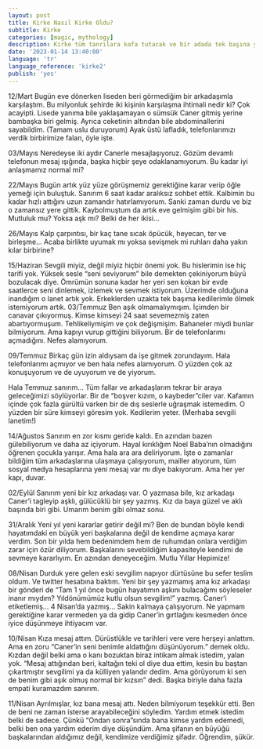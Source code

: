 ```yaml
---
layout: post
title: Kirke Nasıl Kirke Oldu?
subtitle: Kirke
categories: [magic, mythology]
description: Kirke tüm tanrılara kafa tutacak ve bir adada tek başına yaşayacak kadar güçlü bir cadıdır.
date: '2023-01-14 13:40:00'
language: 'tr'
language_reference: 'kirke2'
publish: 'yes'
---
```

12/Mart
Bugün eve dönerken liseden beri görmediğim bir arkadaşımla karşılaştım. Bu milyonluk şehirde iki kişinin karşılaşma ihtimali nedir ki? Çok acayipti.
Lisede yanıma bile yaklaşamayan o sümsük Caner gitmiş yerine bambaşka biri gelmiş. Ayrıca ceketinin altından bile abdominallerini sayabildim. (Tamam uslu duruyorum) Ayak üstü lafladık, telefonlarımızı verdik birbirimize falan, öyle işte.

03/Mayıs
Neredeyse iki aydır Canerle mesajlaşıyoruz. Gözüm devamlı telefonun mesaj ışığında, başka hiçbir şeye odaklanamıyorum. Bu kadar iyi anlaşmamız 		normal mi?

22/Mayıs
Bugün artık yüz yüze görüşmemiz gerektiğine karar verip öğle yemeği için buluştuk. Sanırım 6 saat kadar aralıksız sohbet ettik. Kalbimin bu kadar hızlı attığını uzun zamandır hatırlamıyorum. Sanki zaman durdu ve biz o zamansız yere gittik. Kaybolmuştum da artık eve gelmişim gibi bir his. Mutluluk mu? Yoksa aşk mı? Belki de her ikisi…

26/Mayıs
Kalp çarpıntısı, bir kaç tane sıcak öpücük, heyecan, ter ve birleşme… Acaba birlikte uyumak mı yoksa sevişmek mi ruhları daha yakın kılar birbirine?

15/Haziran
Sevgili miyiz, değil miyiz hiçbir önemi yok. Bu hislerimin ise hiç tarifi yok. Yüksek sesle “seni seviyorum” bile demekten çekiniyorum büyü bozulacak diye. Ömrümün sonuna kadar her yeri sen kokan bir evde saatlerce seni dinlemek, izlemek ve sevmek istiyorum. Üzerimde olduğuna inandığım o lanet artık yok. Erkeklerden uzakta tek başıma kedilerimle ölmek istemiyorum artık.
03/Temmuz
Ben aşık olmamalıymışım. İçimden bir canavar çıkıyormuş. Kimse kimseyi 24 saat sevemezmiş zaten abartıyormuşum. Tehlikeliymişim ve çok değişmişim. Bahaneler miydi bunlar bilmiyorum. Ama kapıyı vurup gittiğini biliyorum. Bir de telefonlarımı açmadığını. Nefes alamıyorum.

09/Temmuz
Birkaç gün izin aldıysam da işe gitmek zorundayım. Hala telefonlarımı açmıyor ve ben hala nefes alamıyorum. O yüzden çok az konuşuyorum ve de uyuyorum ve de yiyorum.

Hala Temmuz sanırım…
Tüm fallar ve arkadaşlarım tekrar bir araya geleceğimizi söylüyorlar. Bir de “boşver kızım, o kaybeder”ciler var. Kafamın içinde çok fazla gürültü varken bir de dış seslerle uğraşmak istemedim. O yüzden bir süre kimseyi göresim yok. Kedilerim yeter. (Merhaba sevgili lanetim!)

14/Ağustos
Sanırım en zor kısmı geride kaldı. En azından bazen gülebiliyorum ve daha az içiyorum. Hayal kırıklığım Noel Baba’nın olmadığını öğrenen çocukla yarışır. Ama hala ara ara deliriyorum. İşte o zamanlar bildiğim tüm arkadaşlarına ulaşmaya çalışıyorum, mailler atıyorum, tüm sosyal medya hesaplarına yeni mesaj var mı diye bakıyorum. Ama her yer kapı, duvar.

02/Eylül
Sanırım yeni bir kız arkadaşı var. O yazmasa bile, kız arkadaşı Caner’i tagleyip aşklı, gülücüklü bir şey yazmış. Kız da baya güzel ve aklı başında biri gibi. Umarım benim gibi olmaz sonu.

31/Aralık
Yeni yıl yeni kararlar getirir değil mi? Ben de bundan böyle kendi hayatımdaki en büyük yeri başkalarına değil de kendime açmaya karar verdim. Son bir yılda hem bedenimdem hem de ruhumdan onlara verdiğim zarar için özür diliyorum. Başkalarını sevebildiğim kapasiteyle kendimi de sevmeye kararlıyım. En azından deneyeceğim. Mutlu Yıllar Hepimize!

08/Nisan
Durduk yere gelen eski sevgilim napıyor dürtüsüne bu sefer teslim oldum. Ve twitter hesabına baktım. Yeni bir şey yazmamış ama kız arkadaşı bir gönderi de “Tam 1 yıl önce bugün hayatımın aşkını bulacağımı söyleseler inanır mıydım? Yıldönümümüz kutlu olsun sevgilim!” yazmış. Caner’i etiketlemiş…   4 Nisan’da yazmış…
Sakin kalmaya çalışıyorum. Ne yapmam gerektiğine karar vermeden ya da gidip Caner’in gırtlağını kesmeden önce iyice düşünmeye ihtiyacım var.

10/Nisan
Kıza mesaj attım. Dürüstlükle ve tarihleri vere vere herşeyi anlattım. Ama en zoru “Caner’in seni benimle aldattığını düşünüyorum.” demek oldu. Kızdan değil belki ama o kanı bozuktan biraz intikam almak istedim, yalan yok. “Mesaj attığından beri, kaltağın teki ol diye dua ettim, kesin bu baştan çıkartmıştır sevgilimi ya da külliyen yalandır dedim. Ama görüyorum ki sen de benim gibi aşık olmuş normal bir kızsın” dedi. Başka biriyle daha fazla empati kuramazdım sanırım.

11/Nisan
Ayrılmışlar, kız bana mesaj attı. Neden bilmiyorum teşekkür etti. Ben de beni ne zaman isterse arayabileceğini söyledim. Yardım etmek istedim belki de sadece. Çünkü “Ondan sonra”sında bana kimse yardım edemedi, belki ben ona yardım ederim diye düşündüm. Ama şifanın en büyüğü başkalarından aldığımız değil, kendimize verdiğimiz şifadır. Öğrendim, şükür. 
